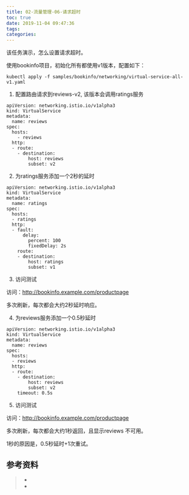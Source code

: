 ```yaml
---
title: 02-流量管理-06-请求超时
toc: true
date: 2019-11-04 09:47:36
tags:
categories:
---
```








该任务演示，怎么设置请求超时。



使用bookinfo项目，初始化所有都使用v1版本，配置如下：

```
kubectl apply -f samples/bookinfo/networking/virtual-service-all-v1.yaml
```



1. 配置路由请求到reviews-v2, 该版本会调用ratings服务

```
apiVersion: networking.istio.io/v1alpha3
kind: VirtualService
metadata:
  name: reviews
spec:
  hosts:
    - reviews
  http:
  - route:
    - destination:
        host: reviews
        subset: v2
```

2. 为ratings服务添加一个2秒的延时

```
apiVersion: networking.istio.io/v1alpha3
kind: VirtualService
metadata:
  name: ratings
spec:
  hosts:
  - ratings
  http:
  - fault:
      delay:
        percent: 100
        fixedDelay: 2s
    route:
    - destination:
        host: ratings
        subset: v1
```

3. 访问测试

访问：<http://bookinfo.example.com/productpage>

多次刷新，每次都会大约2秒延时响应。

4. 为reviews服务添加一个0.5秒延时

```
apiVersion: networking.istio.io/v1alpha3
kind: VirtualService
metadata:
  name: reviews
spec:
  hosts:
  - reviews
  http:
  - route:
    - destination:
        host: reviews
        subset: v2
    timeout: 0.5s
```

5. 访问测试

访问：<http://bookinfo.example.com/productpage>

多次刷新，每次都会大约1秒返回，且显示reviews 不可用。

1秒的原因是，0.5秒延时+1次重试。

## 参考资料
> - []()
> - []()
